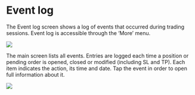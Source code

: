 # Event log

The Event log screen shows a log of events that occurred during trading sessions. Event log is accessible through the ‘More’ menu.

![](https://github.com/MichalisEfstathiou/XSPOT-MARKETS/tree/aa57701089780c7d1a1bd4a7e830f4cef0382cdd/.gitbook/assets/3%20%281%29.PNG)

The main screen lists all events. Entries are logged each time a position or pending order is opened, closed or modified \(including SL and TP\). Each item indicates the action, its time and date. Tap the event in order to open full information about it.

![](https://github.com/MichalisEfstathiou/XSPOT-MARKETS/tree/aa57701089780c7d1a1bd4a7e830f4cef0382cdd/.gitbook/assets/4%20%281%29.PNG)

